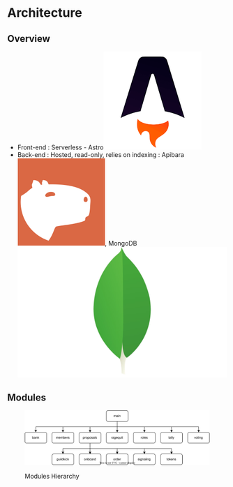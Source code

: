 # Architecture

## Overview

* Front-end : Serverless - Astro<img src="../.gitbook/assets/astro.png" alt="" data-size="line">
* Back-end : Hosted, read-only, relies on indexing : Apibara<img src="../.gitbook/assets/apibara (1).png" alt="" data-size="line">, MongoDB<img src="../.gitbook/assets/MongoDB.jpg" alt="" data-size="line">

## Modules

<figure><img src="../.gitbook/assets/modulesDAO.drawio.svg" alt=""><figcaption><p>Modules Hierarchy</p></figcaption></figure>
